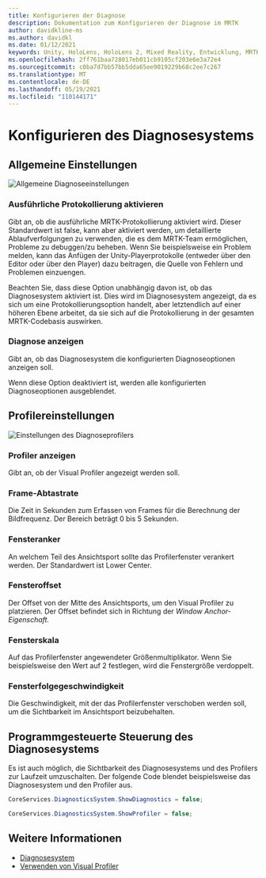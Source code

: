 ```yaml
---
title: Konfigurieren der Diagnose
description: Dokumentation zum Konfigurieren der Diagnose im MRTK
author: davidkline-ms
ms.author: davidkl
ms.date: 01/12/2021
keywords: Unity, HoloLens, HoloLens 2, Mixed Reality, Entwicklung, MRTK,
ms.openlocfilehash: 2ff761baa728017eb011cb9105cf203e6e3a72e4
ms.sourcegitcommit: c0ba7d7bb57bb5dda65ee9019229b68c2ee7c267
ms.translationtype: MT
ms.contentlocale: de-DE
ms.lasthandoff: 05/19/2021
ms.locfileid: "110144171"
---
```

# <a name="configuring-the-diagnostics-system"></a>Konfigurieren des Diagnosesystems

## <a name="general-settings"></a>Allgemeine Einstellungen

![Allgemeine Diagnoseeinstellungen](../images/diagnostics/DiagnosticsGeneralSettings.png)

### <a name="enable-verbose-logging"></a>Ausführliche Protokollierung aktivieren

Gibt an, ob die ausführliche MRTK-Protokollierung aktiviert wird. Dieser Standardwert ist false, kann aber aktiviert werden, um detaillierte Ablaufverfolgungen zu verwenden, die es dem MRTK-Team ermöglichen, Probleme zu debuggen/zu beheben. Wenn Sie beispielsweise ein Problem melden, kann das Anfügen der Unity-Playerprotokolle (entweder über den Editor oder über den Player) dazu beitragen, die Quelle von Fehlern und Problemen einzuengen.

Beachten Sie, dass diese Option unabhängig davon ist, ob das Diagnosesystem aktiviert ist. Dies wird im Diagnosesystem angezeigt, da es sich um eine Protokollierungsoption handelt, aber letztendlich auf einer höheren Ebene arbeitet, da sie sich auf die Protokollierung in der gesamten MRTK-Codebasis auswirken.

### <a name="show-diagnostics"></a>Diagnose anzeigen

Gibt an, ob das Diagnosesystem die konfigurierten Diagnoseoptionen anzeigen soll.

Wenn diese Option deaktiviert ist, werden alle konfigurierten Diagnoseoptionen ausgeblendet.

## <a name="profiler-settings"></a>Profilereinstellungen

![Einstellungen des Diagnoseprofilers](../images/diagnostics/DiagnosticsProfilerSettings.png)

### <a name="show-profiler"></a>Profiler anzeigen

Gibt an, ob der Visual Profiler angezeigt werden soll.

### <a name="frame-sample-rate"></a>Frame-Abtastrate

Die Zeit in Sekunden zum Erfassen von Frames für die Berechnung der Bildfrequenz. Der Bereich beträgt 0 bis 5 Sekunden.

### <a name="window-anchor"></a>Fensteranker

An welchem Teil des Ansichtsport sollte das Profilerfenster verankert werden. Der Standardwert ist Lower Center.

### <a name="window-offset"></a>Fensteroffset

Der Offset von der Mitte des Ansichtsports, um den Visual Profiler zu platzieren. Der Offset befindet sich in Richtung der *Window Anchor-Eigenschaft.*

### <a name="window-scale"></a>Fensterskala

Auf das Profilerfenster angewendeter Größenmultiplikator. Wenn Sie beispielsweise den Wert auf 2 festlegen, wird die Fenstergröße verdoppelt.

### <a name="window-follow-speed"></a>Fensterfolgegeschwindigkeit

Die Geschwindigkeit, mit der das Profilerfenster verschoben werden soll, um die Sichtbarkeit im Ansichtsport beizubehalten.

## <a name="programmatically-controlling-the-diagnostics-system"></a>Programmgesteuerte Steuerung des Diagnosesystems

Es ist auch möglich, die Sichtbarkeit des Diagnosesystems und des Profilers zur Laufzeit umzuschalten. Der folgende Code blendet beispielsweise das Diagnosesystem und den Profiler aus.

```c#
CoreServices.DiagnosticsSystem.ShowDiagnostics = false;

CoreServices.DiagnosticsSystem.ShowProfiler = false;
```

## <a name="see-also"></a>Weitere Informationen

- [Diagnosesystem](diagnostics-system-getting-started.md)
- [Verwenden von Visual Profiler](using-visual-profiler.md)

